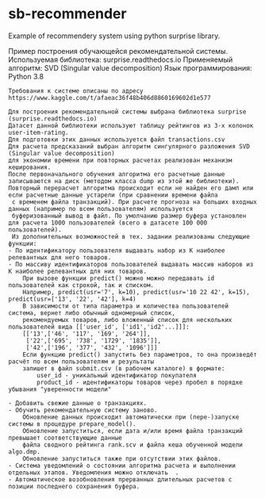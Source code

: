 # sb-recommender
 Example of recommendery system using python surprise library.
 
 Пример построения обучающейся рекомендательной системы.
 Используемая библиотека: surprise.readthedocs.io
 Применяемый алгоритм: SVD (Singular value decomposition)
 Язык программирования: Python 3.8
 
 
    Требования к системе описаны по адресу 
    https://www.kaggle.com/t/afaeac36f48b406d8860169602d1e577
    
    Для построения рекомендательной системы выбрана библиотека surprise (surprise.readthedocs.io)
    Датасет данной библиотеки используют таблицу рейтингов из 3-х колонок user-item-rating.
    Для подготовки этих данных используется файл transactions.csv 
    Для расчета предсказаний выбран алгоритм cингулярного разложения SVD (Singular value decomposition)
    для экономии времени при повторных расчетах реализован механизм кеширования.
    После первоначального обучения алгоритма его расчетные данные записываются на диск (методом класса dump из этой же библиотеки).
    Повторный перерасчет алгоритма происходит если не найден его дамп или если расчетные данные устарели (при сравнении времени файла
     с временем файла транзакций). При расчете прогноза на больших входных данных (например по всем пользователям) используется 
     буферизованный вывод в файл. По умолчанию размер буфера установлен для расчета 1000 пользователей (всего в датасете 100 000 пользователей). 
     Из дополнительных возможностей в тех. задании реализованы следующие функции:
    - По идентификатору пользователя выдавать набор из K наиболее релевантных для него товаров.
    - По массиву идентификаторов пользователей выдавать массив наборов из K наиболее релевантных для них товаров.
        При вызове функции predict() можно можно передавать id пользователей как строкой, так и списком.
        Например, predict(usr='7', k=10), predict(usr='10 22 42', k=15), predict(usr=['13', '22', '42'], k=4)
        В зависимости от типа параметра и количества пользователей система, вернет либо обычный одномерный список,
        рекомендуемых товаров, либо вложенный список для нескольких пользователей вида [['user_id', ['id1','id2'...]]]:
        [['13',['46', '117', '169', '264']],
         ['22',['695', '738', '1729', '1835']],
         ['42',['196', '377', '432', '1096']]]
        Если функцию predict() запустить без параметров, то она произведёт расчёт по всем пользователям и результаты
        запишет в файл submit.csv (в рабочем каталоге) в формате:
            user_id - уникальный идентификатор покупателя
            product_id - идентификаторы товаров через пробел в порядке убывания "уверенности модели"
    
    - Добавить свежие данные о транзакциях.
    - Обучить рекомендательную систему заново.
        Обновление данных происходит автоматически при (пере-)запуске системы в процедуре prepare_model().
        Обновление запуститься, если дата и/или время файла транзакций превышает соответствующие данные
        файла сводного рейтинга rank.scv и файла кеша обученной модели algo.dmp.
        Обновление запуститься также при отсутствии этих файлов.
    - Система уведомлений о состоянии алгоритма расчета и выполнении отдельных этапов. Уведомления можно отключать  .
    - Автоматическое возобновления прерванных длительных расчетов с позиции последнего сохранения буфера.
